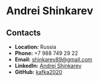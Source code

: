 # Andrei Shinkarev

## Contacts
* __Location:__ Russia
* __Phone:__ +7 988 749 29 22
* __Email:__ [shinkarev89@gmail.com](shinkarev89@gmail.com)
* __LinkedIn:__ [Andrei Shinkarev](https://www.linkedin.com/in/andrey-shinkarev-0b43b4166/)
* __GitHub:__ [kafka2020](https://github.com/kafka2020)
